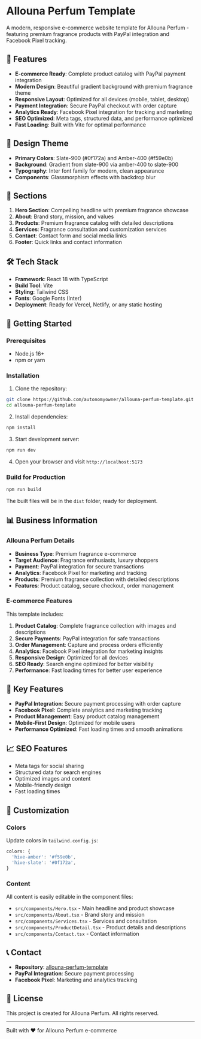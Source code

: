 # Allouna Perfum Template

A modern, responsive e-commerce website template for Allouna Perfum - featuring premium fragrance products with PayPal integration and Facebook Pixel tracking.

## 🚀 Features

- **E-commerce Ready**: Complete product catalog with PayPal payment integration
- **Modern Design**: Beautiful gradient background with premium fragrance theme
- **Responsive Layout**: Optimized for all devices (mobile, tablet, desktop)
- **Payment Integration**: Secure PayPal checkout with order capture
- **Analytics Ready**: Facebook Pixel integration for tracking and marketing
- **SEO Optimized**: Meta tags, structured data, and performance optimized
- **Fast Loading**: Built with Vite for optimal performance

## 🎨 Design Theme

- **Primary Colors**: Slate-900 (#0f172a) and Amber-400 (#f59e0b)
- **Background**: Gradient from slate-900 via amber-400 to slate-900
- **Typography**: Inter font family for modern, clean appearance
- **Components**: Glassmorphism effects with backdrop blur

## 📱 Sections

1. **Hero Section**: Compelling headline with premium fragrance showcase
2. **About**: Brand story, mission, and values
3. **Products**: Premium fragrance catalog with detailed descriptions
4. **Services**: Fragrance consultation and customization services
5. **Contact**: Contact form and social media links
6. **Footer**: Quick links and contact information

## 🛠️ Tech Stack

- **Framework**: React 18 with TypeScript
- **Build Tool**: Vite
- **Styling**: Tailwind CSS
- **Fonts**: Google Fonts (Inter)
- **Deployment**: Ready for Vercel, Netlify, or any static hosting

## 🚀 Getting Started

### Prerequisites

- Node.js 16+ 
- npm or yarn

### Installation

1. Clone the repository:
```bash
git clone https://github.com/autonomyowner/allouna-perfum-template.git
cd allouna-perfum-template
```

2. Install dependencies:
```bash
npm install
```

3. Start development server:
```bash
npm run dev
```

4. Open your browser and visit `http://localhost:5173`

### Build for Production

```bash
npm run build
```

The built files will be in the `dist` folder, ready for deployment.

## 📊 Business Information

### Allouna Perfum Details

- **Business Type**: Premium fragrance e-commerce
- **Target Audience**: Fragrance enthusiasts, luxury shoppers
- **Payment**: PayPal integration for secure transactions
- **Analytics**: Facebook Pixel for marketing and tracking
- **Products**: Premium fragrance collection with detailed descriptions
- **Features**: Product catalog, secure checkout, order management

### E-commerce Features

This template includes:

1. **Product Catalog**: Complete fragrance collection with images and descriptions
2. **Secure Payments**: PayPal integration for safe transactions
3. **Order Management**: Capture and process orders efficiently
4. **Analytics**: Facebook Pixel integration for marketing insights
5. **Responsive Design**: Optimized for all devices
6. **SEO Ready**: Search engine optimized for better visibility
7. **Performance**: Fast loading times for better user experience

## 🎯 Key Features

- **PayPal Integration**: Secure payment processing with order capture
- **Facebook Pixel**: Complete analytics and marketing tracking
- **Product Management**: Easy product catalog management
- **Mobile-First Design**: Optimized for mobile users
- **Performance Optimized**: Fast loading times and smooth animations

## 📈 SEO Features

- Meta tags for social sharing
- Structured data for search engines
- Optimized images and content
- Mobile-friendly design
- Fast loading times

## 🔧 Customization

### Colors
Update colors in `tailwind.config.js`:
```javascript
colors: {
  'hive-amber': '#f59e0b',
  'hive-slate': '#0f172a',
}
```

### Content
All content is easily editable in the component files:
- `src/components/Hero.tsx` - Main headline and product showcase
- `src/components/About.tsx` - Brand story and mission
- `src/components/Services.tsx` - Services and consultation
- `src/components/ProductDetail.tsx` - Product details and descriptions
- `src/components/Contact.tsx` - Contact information

## 📞 Contact

- **Repository**: [allouna-perfum-template](https://github.com/autonomyowner/allouna-perfum-template)
- **PayPal Integration**: Secure payment processing
- **Facebook Pixel**: Marketing and analytics tracking

## 📄 License

This project is created for Allouna Perfum. All rights reserved.

---

Built with ❤️ for Allouna Perfum e-commerce
